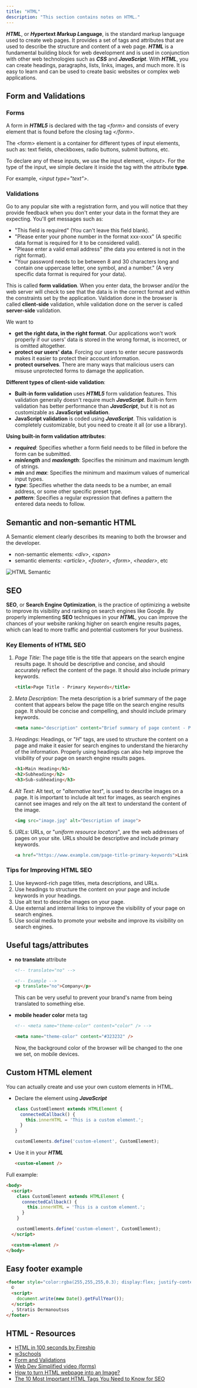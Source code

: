 ```yaml
---
title: "HTML"
description: "This section contains notes on HTML."
---
```


***HTML***, or ***H*ypertext *M*arkup *L*anguage**, is the standard markup language used to create web pages. It provides a set of tags and attributes that are used to describe the structure and content of a web page. ***HTML*** is a fundamental building block for web development and is used in conjunction with other web technologies such as ***CSS*** and ***JavaScript***. With ***HTML***, you can create headings, paragraphs, lists, links, images, and much more. It is easy to learn and can be used to create basic websites or complex web applications.

## Form and Validations

### Forms

A form in ***HTML5*** is declared with the tag *\<form>* and consists of every element that is found before the closing tag *\</form>*.

The \<form> element is a container for different types of input elements, such as: text fields, checkboxes, radio buttons, submit buttons, etc.

To declare any of these inputs, we use the input element, *\<input>*.
For the type of the input, we simple declare it inside the tag with the attribute **type**.

For example, *\<input type="text">*.

### Validations

Go to any popular site with a registration form, and you will notice that they provide feedback when you don't enter your data in the format they are expecting. You'll get messages such as:

- "This field is required" (You can't leave this field blank).
- "Please enter your phone number in the format xxx-xxxx" (A specific data format is required for it to be considered valid).
- "Please enter a valid email address" (the data you entered is not in the right format).
- "Your password needs to be between 8 and 30 characters long and contain one uppercase letter, one symbol, and a number." (A very specific data format is required for your data).

This is called **form validation**. When you enter data, the browser and/or the web server will check to see that the data is in the correct format and within the constraints set by the application. Validation done in the browser is called **client-side** validation, while validation done on the server is called **server-side** validation.

We want to

- **get the right data, in the right format**. Our applications won't work properly if our users' data is stored in the wrong format, is incorrect, or is omitted altogether.
- **protect our users' data**. Forcing our users to enter secure passwords makes it easier to protect their account information.
- **protect ourselves**. There are many ways that malicious users can misuse unprotected forms to damage the application.

**Different types of client-side validation**:

- **Built-in form validation** uses ***HTML5*** form validation features. This validation generally doesn't require much ***JavaScript***. Built-in form validation has better performance than ***JavaScript***, but it is not as customizable as **JavaScript validation**.
- **JavaScript validation** is coded using ***JavaScript***. This validation is completely customizable, but you need to create it all (or use a library).

**Using built-in form validation attributes**:

- ***required***: Specifies whether a form field needs to be filled in before the form can be submitted.
- ***minlength*** and ***maxlength***: Specifies the minimum and maximum length of strings.
- ***min*** and ***max***: Specifies the minimum and maximum values of numerical input types.
- ***type***: Specifies whether the data needs to be a number, an email address, or some other specific preset type.
- ***pattern***: Specifies a regular expression that defines a pattern the entered data needs to follow.

## Semantic and non-semantic HTML

A Semantic element clearly describes its meaning to both the browser and the developer.

- non-semantic elements: *\<div>*, *\<span>*
- semantic elements: *\<article>*, *\<footer>*, *\<form>*, *\<header>*, etc

![HTML Semantic](https://raw.githubusercontent.com/Stratis-Dermanoutsos/Full-Stack-Notes/main/Images/HTML-Semantic.gif)

## SEO

**SEO**, or **Search Engine Optimization**, is the practice of optimizing a website to improve its visibility and ranking on search engines like Google. By properly implementing **SEO** techniques in your ***HTML***, you can improve the chances of your website ranking higher on search engine results pages, which can lead to more traffic and potential customers for your business.

### Key Elements of HTML SEO

1. *Page Title*: The page title is the title that appears on the search engine results page. It should be descriptive and concise, and should accurately reflect the content of the page. It should also include primary keywords.

   ```html
   <title>Page Title - Primary Keywords</title>
   ```

2. *Meta Description*: The meta description is a brief summary of the page content that appears below the page title on the search engine results page. It should be concise and compelling, and should include primary keywords.

   ```html
   <meta name="description" content="Brief summary of page content - Primary Keywords">
   ```

3. *Headings*: Headings, or "*H*" tags, are used to structure the content on a page and make it easier for search engines to understand the hierarchy of the information. Properly using headings can also help improve the visibility of your page on search engine results pages.

   ```html
   <h1>Main Heading</h1>
   <h2>Subheading</h2>
   <h3>Sub-subheading</h3>
   ```

4. *Alt Text*: Alt text, or "*alternative text*", is used to describe images on a page. It is important to include alt text for images, as search engines cannot see images and rely on the alt text to understand the content of the image.

   ```html
   <img src="image.jpg" alt="Description of image">
   ```

5. *URLs*: URLs, or "*uniform resource locators*", are the web addresses of pages on your site. URLs should be descriptive and include primary keywords.

   ```html
   <a href="https://www.example.com/page-title-primary-keywords">Link Text</a>
   ```

### Tips for Improving HTML SEO

1. Use keyword-rich page titles, meta descriptions, and URLs.
2. Use headings to structure the content on your page and include keywords in your headings.
3. Use alt text to describe images on your page.
4. Use external and internal links to improve the visibility of your page on search engines.
5. Use social media to promote your website and improve its visibility on search engines.

## Useful tags/attributes

- **no translate** attribute

  ```html
  <!-- translate="no" -->

  <!-- Example -->
  <p translate="no">Company</p>
  ```

  This can be very useful to prevent your brand's name from being translated to something else.
- **mobile header color** meta tag

  ```html
  <!-- <meta name="theme-color" content="color" /> -->

  <meta name="theme-color" content="#323232" />
  ```

  Now, the background color of the browser will be changed to the one we set, on mobile devices.

## Custom HTML element

You can actually create and use your own custom elements in HTML.

- Declare the element using ***JavaScript***

  ```javascript
  class CustomElement extends HTMLElement {
    connectedCallback() {
      this.innerHTML = 'This is a custom element.';
    }
  }

  customElements.define('custom-element', CustomElement);
  ```

- Use it in your ***HTML***

  ```html
  <custom-element />
  ```

Full example:

```html
<body>
  <script>
    class CustomElement extends HTMLElement {
      connectedCallback() {
        this.innerHTML = 'This is a custom element.';
      }
    }

    customElements.define('custom-element', CustomElement);
  </script>

  <custom-element />
</body>
```

## Easy footer example

```html
<footer style="color:rgba(255,255,255,0.3); display:flex; justify-content:space-between; padding:16px;">
  ©
  <script>
    document.write(new Date().getFullYear());
  </script>
  , Stratis Dermanoutsos
</footer>
```

## HTML - Resources

- [HTML in 100 seconds by Fireship](https://youtu.be/ok-plXXHlWw)
- [w3schools](https://www.w3schools.com/html/default.asp)
- [Form and Validations](https://developer.mozilla.org/en-US/docs/Learn/Forms/Form_validation)
- [Web Dev Simplified video (forms)](https://youtu.be/fNcJuPIZ2WE)
- [How to turn HTML webpage into an Image?](https://dev.to/jasmin/how-to-turn-html-webpage-into-an-image-n1c)
- [The 10 Most Important HTML Tags You Need to Know for SEO](https://www.greengeeks.com/blog/html-tags-for-seo/)
